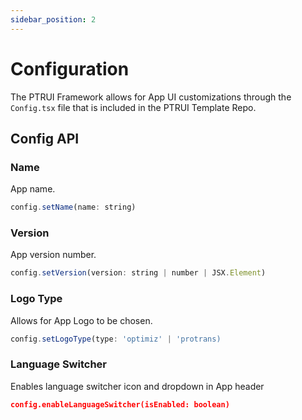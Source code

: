 ```yaml
---
sidebar_position: 2
---
```


# Configuration

The PTRUI Framework allows for App UI customizations through the `Config.tsx` file that is included in the PTRUI Template Repo.

## Config API

### Name

App name.

```js
config.setName(name: string)
```

### Version

App version number.

```js
config.setVersion(version: string | number | JSX.Element)
```

### Logo Type

Allows for App Logo to be chosen.

```js
config.setLogoType(type: 'optimiz' | 'protrans)
```

### Language Switcher

Enables language switcher icon and dropdown in App header

```json
config.enableLanguageSwitcher(isEnabled: boolean)
```
